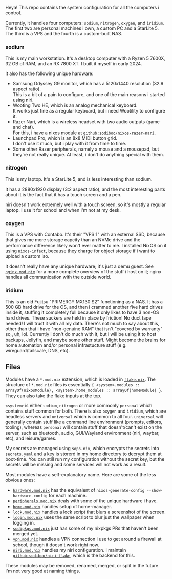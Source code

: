 Heya! This repo contains the system configuration for all the computers i control.

Currently, it handles four computers: `sodium`, `nitrogen`, `oxygen`, and `iridium`.
The first two are personal machines i own, a custom PC and a StarLite 5. The third is a VPS and the fourth is a custom-built NAS.

### sodium

This is my main workstation. It's a desktop computer with a Ryzen 5 7600X, 32 GB of RAM, and an RX 7800 XT. I built it myself in early 2024.

It also has the following unique hardware:

- Samsung Odyssey G9 monitor, which has a 5120x1440 resolution (32:9 aspect ratio).  
  This is a bit of a pain to configure, and one of the main reasons i started using niri.
- Wooting Two HE, which is an analog mechanical keyboard.  
  It works just fine as a regular keyboard, but i need Wootility to configure it.
- Razer Nari, which is a wireless headset with two audio outputs (game and chat).  
  For this, i have a nixos module at [`github:sodiboo/nixos-razer-nari`](https://github.com/sodiboo/nixos-razer-nari).
- Launchpad Pro, which is an 8x8 MIDI button grid.  
  I don't use it much, but i play with it from time to time.  
- Some other Razer peripherals, namely a mouse and a mousepad, but they're not really unique.
  At least, i don't do anything special with them.

### nitrogen

This is my laptop. It's a StarLite 5, and is less interesting than sodium.

It has a 2880x1920 display (3:2 aspect ratio), and the most interesting parts about it is the fact that it has a touch screen and a pen.

niri doesn't work extremely well with a touch screen, so it's mostly a regular laptop. I use it for school and when i'm not at my desk.

### oxygen

This is a VPS with Contabo. It's their "VPS 1" with an external SSD, because that gives me more storage capcity than an NVMe drive and the performance difference likely won't ever matter to me. I installed NixOS on it using `nixos-infect`, because they charge for object storage if i want to upload a custom iso.

It doesn't really have any unique hardware; it's just a qemu guest. See [`nginx.mod.nix`](./nginx.mod.nix) for a more complete overview of the stuff i host on it; nginx handles all communication with the outside world.

### iridium

This is an old Fujitsu "PRIMERGY MX130 S2" functioning as a NAS. It has a 500 GB hard drive for the OS, and then i crammed another five hard drives inside it, stuffing it completely full because it only likes to have 3 non-OS hard drives. These suckers are held in place by friction! No duct tape needed! I will trust it with all my data. There's not much to say about this, other than that i have "non-genuine RAM" that isn't "covered by warranty" so,, uh, lol. Currently i don't do much with it, but i will be using it to host backups, Jellyfin, and maybe some other stuff. Might become the brains for home automation and/or personal infrastucture stuff (e.g. wireguard/tailscale, DNS, etc).

## Files

Modules have a `*.mod.nix` extension, which is loaded in [`flake.nix`](/flake.nix). The structure of `*.mod.nix` files is essentially `{ <system>.modules :: arrayOf(nixosModule), <system>.home_modules :: arrayOf(homeModule) }`. They can also take the flake inputs at the top.

`<system>` is either `sodium`, `nitrogen` or more commonly `personal` which contains stuff common for both. There is also `oxygen` and `iridium`, which are headless servers and `universal` which is common to all four. `universal` will generally contain stuff like a command line environment (prompts, editors, tooling), whereas `personal` will contain stuff that doesn't/can't exist on the server, such as bluetooth, audio, GUI/Wayland environment (niri, waybar, etc), and leisure/games.

My secrets are managed using `sops-nix`, which encrypts the secrets into `secrets.yaml` and a key is storerd in my home directory to decrypt them at boot-time. You can still run my configuration without the secret key, but the secrets will be missing and some services will not work as a result.

Most modules have a self-explanatory name. Here are some of the less obvious ones:

- [`hardware.mod.nix`](/hardware.mod.nix) has the equivalent of `nixos-generate-config --show-hardware-config` for each machine.
- [`peripherals.mod.nix`](/peripherals.mod.nix) deals with some of the unique hardware i have.
- [`home.mod.nix`](/home.mod.nix) handles setup of home-manager.
- [`lock.mod.nix`](/lock.mod.nix) handles a lock script that blurs a screenshot of the screen.
- [`login.mod.nix`](/login.mod.nix) uses the same script to blur just the wallpaper when logging in.
- [`sodipkgs.mod.nix`](/sodipkgs.mod.nix) just has some of my nixpkgs PRs that haven't been merged yet.
- [`vpn.mod.nix`](/vpn.mod.nix) handles a VPN connection i use to get around a firewall at school, though it doesn't work right now.
- [`niri.mod.nix`](/niri.mod.nix) handles my niri configuration. I maintain [`github:sodiboo/niri-flake`](https://github.com/sodiboo/niri-flake), which is the backend for this.

These modules may be removed, renamed, merged, or split in the future. I'm not very good at naming things.